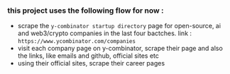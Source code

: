 ### this project uses the following flow for now :

- scrape the `y-combinator startup directory` page for open-source, ai and web3/crypto companies in the last four bactches. link : `https://www.ycombinator.com/companies`
- visit each company page on y-combinator, scrape their page and also the links, like emails and github, official sites etc
- using their official sites, scrape their career pages 